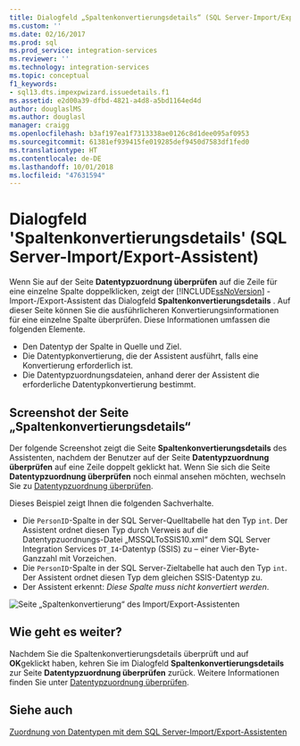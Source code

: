 ```yaml
---
title: Dialogfeld „Spaltenkonvertierungsdetails“ (SQL Server-Import/Export-Assistent) | Microsoft-Dokumentation
ms.custom: ''
ms.date: 02/16/2017
ms.prod: sql
ms.prod_service: integration-services
ms.reviewer: ''
ms.technology: integration-services
ms.topic: conceptual
f1_keywords:
- sql13.dts.impexpwizard.issuedetails.f1
ms.assetid: e2d00a39-dfbd-4821-a4d8-a5bd1164ed4d
author: douglaslMS
ms.author: douglasl
manager: craigg
ms.openlocfilehash: b3af197ea1f7313338ae0126c8d1dee095af0953
ms.sourcegitcommit: 61381ef939415fe019285def9450d7583df1fed0
ms.translationtype: HT
ms.contentlocale: de-DE
ms.lasthandoff: 10/01/2018
ms.locfileid: "47631594"
---
```

# <a name="column-conversion-details-dialog-box-sql-server-import-and-export-wizard"></a>Dialogfeld 'Spaltenkonvertierungsdetails' (SQL Server-Import/Export-Assistent)
  Wenn Sie auf der Seite **Datentypzuordnung überprüfen** auf die Zeile für eine einzelne Spalte doppelklicken, zeigt der [!INCLUDE[ssNoVersion](../../includes/ssnoversion-md.md)] -Import-/Export-Assistent das Dialogfeld **Spaltenkonvertierungsdetails** . Auf dieser Seite können Sie die ausführlicheren Konvertierungsinformationen für eine einzelne Spalte überprüfen. Diese Informationen umfassen die folgenden Elemente.
-   Den Datentyp der Spalte in Quelle und Ziel.
-   Die Datentypkonvertierung, die der Assistent ausführt, falls eine Konvertierung erforderlich ist.
-   Die Datentypzuordnungsdateien, anhand derer der Assistent die erforderliche Datentypkonvertierung bestimmt. 

## <a name="screen-shot-of-the-column-conversion-details-page"></a>Screenshot der Seite „Spaltenkonvertierungsdetails“ 
 Der folgende Screenshot zeigt die Seite **Spaltenkonvertierungsdetails** des Assistenten, nachdem der Benutzer auf der Seite **Datentypzuordnung überprüfen** auf eine Zeile doppelt geklickt hat. Wenn Sie sich die Seite **Datentypzuordnung überprüfen** noch einmal ansehen möchten, wechseln Sie zu [Datentypzuordnung überprüfen](../../integration-services/import-export-data/review-data-type-mapping-sql-server-import-and-export-wizard.md).
 
Dieses Beispiel zeigt Ihnen die folgenden Sachverhalte.
-   Die `PersonID`-Spalte in der SQL Server-Quelltabelle hat den Typ `int`. Der Assistent ordnet diesen Typ durch Verweis auf die Datentypzuordnungs-Datei „MSSQLToSSIS10.xml“ dem SQL Server Integration Services `DT_I4`-Datentyp (SSIS) zu – einer Vier-Byte-Ganzzahl mit Vorzeichen.
-   Die `PersonID`-Spalte in der SQL Server-Zieltabelle hat auch den Typ `int`. Der Assistent ordnet diesen Typ dem gleichen SSIS-Datentyp zu.
-   Der Assistent erkennt: *Diese Spalte muss nicht konvertiert werden*.
 
  
 ![Seite „Spaltenkonvertierung“ des Import/Export-Assistenten](../../integration-services/import-export-data/media/column-conversion.png "Seite „Spaltenkonvertierung“ des Import/Export-Assistenten") 
  
## <a name="whats-next"></a>Wie geht es weiter?  
 Nachdem Sie die Spaltenkonvertierungsdetails überprüft und auf **OK**geklickt haben, kehren Sie im Dialogfeld **Spaltenkonvertierungsdetails** zur Seite **Datentypzuordnung überprüfen** zurück. Weitere Informationen finden Sie unter [Datentypzuordnung überprüfen](../../integration-services/import-export-data/review-data-type-mapping-sql-server-import-and-export-wizard.md).  

## <a name="see-also"></a>Siehe auch
[Zuordnung von Datentypen mit dem SQL Server-Import/Export-Assistenten](../../integration-services/import-export-data/data-type-mapping-in-the-sql-server-import-and-export-wizard.md)

